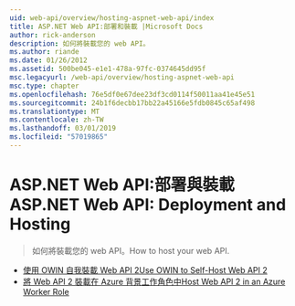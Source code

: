 ```yaml
---
uid: web-api/overview/hosting-aspnet-web-api/index
title: ASP.NET Web API:部署和裝載 |Microsoft Docs
author: rick-anderson
description: 如何將裝載您的 web API。
ms.author: riande
ms.date: 01/26/2012
ms.assetid: 500be045-e1e1-478a-97fc-0374645dd95f
msc.legacyurl: /web-api/overview/hosting-aspnet-web-api
msc.type: chapter
ms.openlocfilehash: 76e5df0e67dee23df3cd0114f50011aa41e45e51
ms.sourcegitcommit: 24b1f6decbb17bb22a45166e5fdb0845c65af498
ms.translationtype: MT
ms.contentlocale: zh-TW
ms.lasthandoff: 03/01/2019
ms.locfileid: "57019865"
---
```

<a name="aspnet-web-api-deployment-and-hosting"></a><span data-ttu-id="68687-103">ASP.NET Web API:部署與裝載</span><span class="sxs-lookup"><span data-stu-id="68687-103">ASP.NET Web API: Deployment and Hosting</span></span>
====================
> <span data-ttu-id="68687-104">如何將裝載您的 web API。</span><span class="sxs-lookup"><span data-stu-id="68687-104">How to host your web API.</span></span>


- [<span data-ttu-id="68687-105">使用 OWIN 自我裝載 Web API 2</span><span class="sxs-lookup"><span data-stu-id="68687-105">Use OWIN to Self-Host Web API 2</span></span>](use-owin-to-self-host-web-api.md)
- [<span data-ttu-id="68687-106">將 Web API 2 裝載在 Azure 背景工作角色中</span><span class="sxs-lookup"><span data-stu-id="68687-106">Host Web API 2 in an Azure Worker Role</span></span>](host-aspnet-web-api-in-an-azure-worker-role.md)
